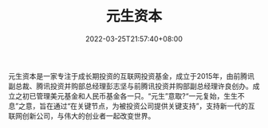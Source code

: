 ﻿---
weight: 
title: "元生资本"
description: "元生资本是一家专注于成长期投资的互联网投资基金，成立于2015年，由前腾讯副总裁、腾讯投资并购部总经理彭志坚与前腾讯投资并购部副总经理许良创办"
date: 2022-03-25T21:57:40+08:00
lastmod: 2022-03-25T16:45:40+08:00
draft: false
authors: ["Metabd"]
featuredImage: "yuanshengziben.jpg"
link: ""
tags: ["投资机构","元生资本"]
categories: ["navigation"]
navigation: ["投资机构"]
lightgallery: true
toc: true
pinned: false
recommend: false
recommend1: false
---
元生资本是一家专注于成长期投资的互联网投资基金，成立于2015年，由前腾讯副总裁、腾讯投资并购部总经理彭志坚与前腾讯投资并购部副总经理许良创办。成立之初已管理美元基金和人民币基金各一只。“元生”意取?“一元复始，生生不息”之意，旨在通过“在关键节点，为被投资公司提供关键支持”，支持新一代的互联网创新公司，与伟大的创业者一起改变世界。
